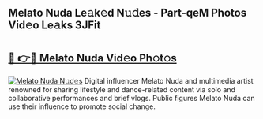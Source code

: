 ## Melato Nuda Le𝚊k𝚎d N𝚞𝚍es - Part-qeM Photos Vid𝚎o Le𝚊ks 3JFit

# <h2><a href="http://fbfbtu.evod.top/?m=Melato+Nuda">🔗 👉🔴 Melato Nuda Vid𝚎o Ph𝚘t𝚘s</a></h2>

[![Melato Nuda N𝚞d𝚎s](https://i.imgur.com/8V9OHl7.gif)](http://fbfbtu.evod.top/?m=Melato+Nuda)
Digital influencer Melato Nuda and multimedia artist renowned for sharing lifestyle and dance-related content via solo and collaborative performances and brief vlogs. Public figures Melato Nuda can use their influence to promote social change. 
